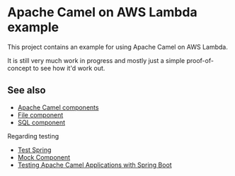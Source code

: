 # Apache Camel on AWS Lambda example

This project contains an example for using Apache Camel on AWS Lambda.

It is still very much work in progress and mostly just a simple proof-of-concept to see how it'd work out.

## See also

- [Apache Camel components](https://github.com/apache/camel/tree/master/components)
- [File component](https://github.com/apache/camel/blob/master/camel-core/src/main/docs/file-language.adoc)
- [SQL component](https://github.com/apache/camel/blob/master/components/camel-sql/src/main/docs/sql-component.adoc)

Regarding testing

- [Test Spring](https://github.com/apache/camel/blob/master/components/camel-test-spring/src/main/docs/test-spring.adoc)
- [Mock Component](https://github.com/apache/camel/blob/master/camel-core/src/main/docs/mock-component.adoc)
- [Testing Apache Camel Applications with Spring Boot](https://tech.willhaben.at/testing-apache-camel-applications-with-spring-boot-da536568d9f7)
